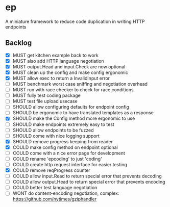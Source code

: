 # ep
A miniature framework to reduce code duplication in writing HTTP endpoints

## Backlog
- [x] MUST   get kitchen example back to work
- [x] MUST   also add HTTP language negotiation
- [x] MUST   output.Head and input.Check are now optional
- [x] MUST 	 clean up the config and make config ergonomic 
- [x] MUST   allow exec to return a InvalidInput error
- [ ] MUST   benchmark worst case sniffing and negotiation overhead
- [ ] MUST   run with race checker to check for race conditions
- [ ] MUST   fully test coding package
- [ ] MUST   test file upload usecase
- [ ] SHOULD allow configuring defaults for endpoint config
- [ ] SHOULD be ergonomic to have translated templates as a response
- [x] SHOULD make the Config method more ergonomic to use
- [ ] SHOULD make endpoints extremely easy to test
- [ ] SHOULD allow endpoints to be fuzzed
- [ ] SHOULD come with nice logging support
- [x] SHOULD remove progress keeping from reader
- [x] COULD  make config method on endpoint optional
- [ ] COULD  come with a nice error page for development
- [ ] COULD  rename 'epcoding' to just 'coding'
- [ ] COULD  create http request interface for easier testing
- [x] COULD  remove reqProgress counter
- [ ] COULD  allow input.Read to return special error that prevents decoding
- [ ] COULD  allow output.Head to return special error that prevents encoding
- [ ] COULD  better test language negotiation
- [ ] WONT   do content-encoding negotiation, complex: https://github.com/nytimes/gziphandler